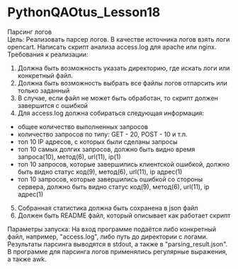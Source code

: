 # PythonQAOtus_Lesson18

Парсинг логов \
Цель: Реализовать парсер логов. В качестве источника логов взять логи opencart. Написать скрипт анализа access.log для apache или nginx. Требования к реализации: 
1. Должна быть возможность указать директорию, где искать логи или конкретный файл.
2. Должна быть возможность выбрать все файлы логов отпарсить или только заданный 
3. В случае, если файл не может быть обработан, то скрипт должен завершится с ошибкой 
4. Для access.log должна собираться следующая информация: 
- общее количество выполненных запросов 
- количество запросов по типу: GET - 20, POST - 10 и т.п. 
- топ 10 IP адресов, с которых были сделаны запросы 
- топ 10 самых долгих запросов, должно быть видно время запроса(10), метод(6), url(11), ip(1)
- топ 10 запросов, которые завершились клиентской ошибкой, должно быть видно статус код(9), метод(6), url(11), ip адрес(1)
- топ 10 запросов, которые завершились ошибкой со стороны сервера, должно быть видно статус код(9), метод(6), url(11), ip адрес(1)
5. Собранная статистика должна быть сохранена в json файл 
6. Должен быть README файл, который описывает как работает скрипт


Параметры запуска:
На вход программе подаётся либо конкретный файл, например, "access.log", либо путь до директории с логами. \
Результаты парсинга выводятся в stdout, а также в "parsing_result.json". \
В программе для парсинга логов применялись регулярные выражения, а также awk.
